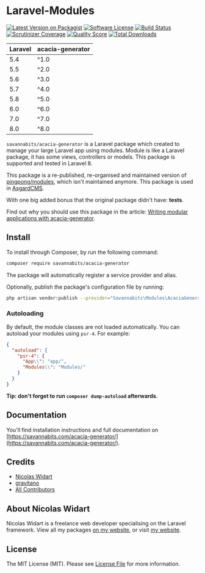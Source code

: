 # Laravel-Modules

[![Latest Version on Packagist](https://img.shields.io/packagist/v/savannabits/acacia-generator.svg?style=flat-square)](https://packagist.org/packages/savannabits/acacia-generator)
[![Software License](https://img.shields.io/badge/license-MIT-brightgreen.svg?style=flat-square)](LICENSE.md)
[![Build Status](https://img.shields.io/travis/nWidart/acacia-generator/master.svg?style=flat-square)](https://travis-ci.org/nWidart/acacia-generator)
[![Scrutinizer Coverage](https://img.shields.io/scrutinizer/coverage/g/nWidart/acacia-generator.svg?maxAge=86400&style=flat-square)](https://scrutinizer-ci.com/g/nWidart/acacia-generator/?branch=master)
[![Quality Score](https://img.shields.io/scrutinizer/g/nWidart/acacia-generator.svg?style=flat-square)](https://scrutinizer-ci.com/g/nWidart/acacia-generator)
[![Total Downloads](https://img.shields.io/packagist/dt/savannabits/acacia-generator.svg?style=flat-square)](https://packagist.org/packages/savannabits/acacia-generator)

| **Laravel**  |  **acacia-generator** |
|---|---|
| 5.4  | ^1.0  |
| 5.5  | ^2.0  |
| 5.6  | ^3.0  |
| 5.7  | ^4.0  |
| 5.8  | ^5.0  |
| 6.0  | ^6.0  |
| 7.0  | ^7.0 |
| 8.0  | ^8.0 |

`savannabits/acacia-generator` is a Laravel package which created to manage your large Laravel app using modules. Module is like a Laravel package, it has some views, controllers or models. This package is supported and tested in Laravel 8.

This package is a re-published, re-organised and maintained version of [pingpong/modules](https://github.com/pingpong-labs/modules), which isn't maintained anymore. This package is used in [AsgardCMS](https://asgardcms.com/).

With one big added bonus that the original package didn't have: **tests**.

Find out why you should use this package in the article: [Writing modular applications with acacia-generator](https://nicolaswidart.com/blog/writing-modular-applications-with-acacia-generator).

## Install

To install through Composer, by run the following command:

``` bash
composer require savannabits/acacia-generator
```

The package will automatically register a service provider and alias.

Optionally, publish the package's configuration file by running:

``` bash
php artisan vendor:publish --provider="Savannabits\Modules\AcaciaGeneratorServiceProvider"
```

### Autoloading

By default, the module classes are not loaded automatically. You can autoload your modules using `psr-4`. For example:

``` json
{
  "autoload": {
    "psr-4": {
      "App\\": "app/",
      "Modules\\": "Modules/"
    }
  }
}
```

**Tip: don't forget to run `composer dump-autoload` afterwards.**

## Documentation

You'll find installation instructions and full documentation on [https://savannabits.com/acacia-generator/](https://savannabits.com/acacia-generator/).

## Credits

- [Nicolas Widart](https://github.com/savannabits)
- [gravitano](https://github.com/gravitano)
- [All Contributors](../../contributors)

## About Nicolas Widart

Nicolas Widart is a freelance web developer specialising on the Laravel framework. View all my packages [on my website](https://savannabits.com/), or visit [my website](https://nicolaswidart.com).


## License

The MIT License (MIT). Please see [License File](LICENSE.md) for more information.
